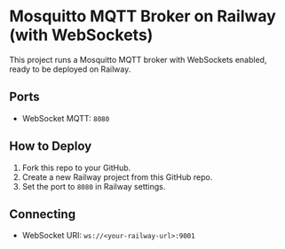 # Mosquitto MQTT Broker on Railway (with WebSockets)

This project runs a Mosquitto MQTT broker with WebSockets enabled, ready to be deployed on Railway.

## Ports
- WebSocket MQTT: `8080`

## How to Deploy

1. Fork this repo to your GitHub.
2. Create a new Railway project from this GitHub repo.
3. Set the port to `8080` in Railway settings.

## Connecting

- WebSocket URI: `ws://<your-railway-url>:9001`
